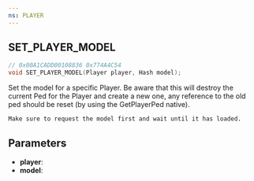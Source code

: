 ```yaml
---
ns: PLAYER
---
```

## SET_PLAYER_MODEL

```c
// 0x00A1CADD00108836 0x774A4C54
void SET_PLAYER_MODEL(Player player, Hash model);
```

Set the model for a specific Player. Be aware that this will destroy the current Ped for the Player and create a new one, any
reference to the old ped should be reset (by using the GetPlayerPed native).

```
Make sure to request the model first and wait until it has loaded.  
```

## Parameters
* **player**: 
* **model**: 
